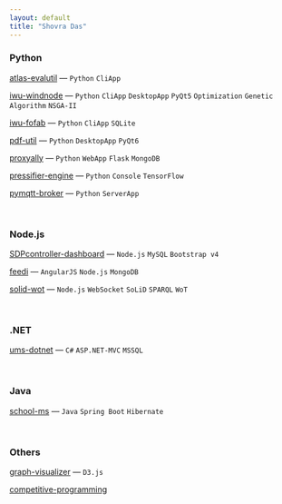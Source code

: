 ```yaml
---
layout: default
title: "Shovra Das"
---
```


### Python
[atlas-evalutil](https://github.com/shovradas/atlas-evalutil) &#8212; `Python` `CliApp`

[iwu-windnode](https://github.com/shovradas/windnode-demonstrator) &#8212; `Python` `CliApp` `DesktopApp` `PyQt5` `Optimization` `Genetic Algorithm` `NSGA-II`

[iwu-fofab](https://github.com/shovradas/iwu-fofab) &#8212; `Python` `CliApp` `SQLite`

[pdf-util](https://github.com/shovradas/pdf-util) &#8212; `Python` `DesktopApp` `PyQt6`

[proxyally](https://github.com/shovradas/proxyally) &#8212; `Python` `WebApp` `Flask` `MongoDB`

[pressifier-engine](https://github.com/binuv-tuc/pressifier-engine) &#8212; `Python` `Console` `TensorFlow`

[pymqtt-broker](https://github.com/shovradas/pymqtt-broker) &#8212; `Python` `ServerApp`


<br/>


### Node.js
[SDPcontroller-dashboard](https://github.com/shovradas/SDPcontroller-dashboard) &#8212; `Node.js` `MySQL` `Bootstrap v4`

[feedi](https://github.com/shovradas/feedi) &#8212; `AngularJS` `Node.js` `MongoDB`

[solid-wot](https://github.com/shovradas/solid-wot) &#8212; `Node.js` `WebSocket` `SoLiD` `SPARQL` `WoT`

<br/>


### .NET
[ums-dotnet](https://github.com/shovradas/ums-dotnet) &#8212; `C#` `ASP.NET-MVC` `MSSQL`


<br/>


### Java
[school-ms](https://github.com/shovradas/school-ms) &#8212; `Java` `Spring Boot` `Hibernate`


<br/>


### Others
[graph-visualizer](https://github.com/shovradas/graph-visualizer) &#8212; `D3.js`

[competitive-programming](https://github.com/shovradas/competitive-programming)